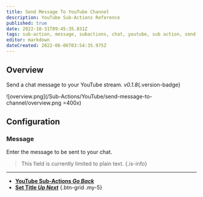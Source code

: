```yaml
---
title: Send Message To YouTube Channel
description: YouTube Sub-Actions Reference
published: true
date: 2022-10-31T09:45:35.831Z
tags: sub-action, message, subactions, chat, youtube, sub action, send message
editor: markdown
dateCreated: 2022-06-06T03:54:35.975Z
---
```


## Overview
Send a chat message to your YouTube stream. *v0.1.8*{.version-badge}

![overview.png](/Sub-Actions/YouTube/send-message-to-channel/overview.png =400x)

## Configuration
### Message
Enter the message to be sent to your chat.

> This field is currently limited to plain text.
{.is-info}

---

- [<i class="mdi mdi-chevron-left"></i>**YouTube Sub-Actions *Go Back***](/en/Sub-Actions/YouTube)
- [<i class="mdi mdi-youtube text--youtube"></i>**Set Title *Up Next***](/en/Sub-Actions/YouTube/Set-Title)
{.btn-grid .my-5}